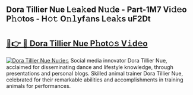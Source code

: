 ## Dora Tillier Nue L𝚎a𝚔ed N𝚞𝚍e - Part-1M7 Vi𝚍𝚎o P𝚑𝚘tos - H𝚘𝚝 O𝚗𝚕yf𝚊ns L𝚎a𝚔s uF2Dt

# <h2><a href="http://kf10s4.oniu.top/?m=Dora+Tillier+Nue">🔗👉 🔴 Dora Tillier Nue P𝚑ot𝚘𝚜 V𝚒d𝚎o</a></h2>

[![Dora Tillier Nue Nu𝚍e𝚜](https://i.imgur.com/0qMVB7G.gif)](http://kf10s4.oniu.top/?m=Dora+Tillier+Nue)
Social media innovator Dora Tillier Nue, acclaimed for disseminating dance and lifestyle knowledge, through presentations and personal blogs. Skilled animal trainer Dora Tillier Nue, celebrated for their remarkable abilities and accomplishments in training animals for performances.  
